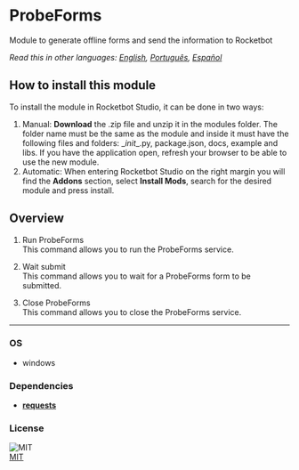 



# ProbeForms
  
Module to generate offline forms and send the information to Rocketbot  

*Read this in other languages: [English](README.md), [Português](README.pr.md), [Español](README.es.md)*

## How to install this module
  
To install the module in Rocketbot Studio, it can be done in two ways:
1. Manual: __Download__ the .zip file and unzip it in the modules folder. The folder name must be the same as the module and inside it must have the following files and folders: \__init__.py, package.json, docs, example and libs. If you have the application open, refresh your browser to be able to use the new module.
2. Automatic: When entering Rocketbot Studio on the right margin you will find the **Addons** section, select **Install Mods**, search for the desired module and press install.  


## Overview


1. Run ProbeForms  
This command allows you to run the ProbeForms service.

2. Wait submit  
This command allows you to wait for a ProbeForms form to be submitted.

3. Close ProbeForms  
This command allows you to close the ProbeForms service.  




----
### OS

- windows

### Dependencies
- [**requests**](https://pypi.org/project/requests/)
### License
  
![MIT](https://img.shields.io/github/license/instaloader/instaloader.svg)  
[MIT](https://opensource.org/license/mit)